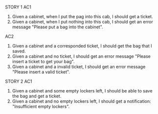 STORY 1
AC1
1. Given a cabinet, when I put the pag into this cab, I should get a ticket.
2. Given a cabinet, when I put nothing into this cab, I should get an error message "Please put a bag into the cabinet".

AC2
1. Given a cabinet and a corresponded ticket, I should get the bag that I saved.
2. Given a cabinet and no ticket, I should get an error message "Please insert a ticket to get your bag".
3. Given a cabinet and a invalid ticket, I should get an error message "Please insert a valid ticket".

STORY 2
AC1
1. Given a cabinet and some empty lockers left, I should be able to save the bag and get a ticket.
2. Given a cabinet and no empty lockers left, I should get a notification: "Insufficient empty lockers".
